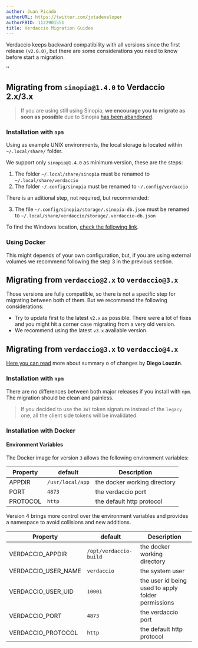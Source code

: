 ```yaml
---
author: Juan Picado
authorURL: https://twitter.com/jotadeveloper
authorFBID: 1122901551
title: Verdaccio Migration Guides
---
```


Verdaccio keeps backward compatibility with all versions since the first release `(v2.0.0)`, but there are some considerations you need to know before start a migration.

<!--truncate-->

<div id="codefund">''</div>

## Migrating from `sinopia@1.4.0` to Verdaccio 2.x/3.x

> If you are using still using Sinopia, **we encourage you to migrate as soon as possible** due to Sinopia [has been abandoned](https://github.com/rlidwka/sinopia/issues/376).


### Installation with `npm`

Using as example UNIX environments, the local storage is located within `~/.local/share/` folder.

We support only `sinopia@1.4.0` as minimum version, these are the steps:

1. The folder `~/.local/share/sinopia` must be renamed to `~/.local/share/verdaccio`
2. The folder `~/.config/sinopia` must be renamed to `~/.config/verdaccio`

There is an aditional step, not required, but recommended:

3. The file `~/.config/sinopia/storage/.sinopia-db.json` must be renamed to `~/.local/share/verdaccio/storage/.verdaccio-db.json`

To find the Windows location, [check the following link](https://verdaccio.org/docs/en/cli#default-storage-location).


### Using Docker

This might depends of your own configuration, but, if you are using external volumes we recommend following the step 3 in the previous section.


## Migrating from `verdaccio@2.x` to `verdaccio@3.x`

Those versions are fully compatible, so there is not a specific step for migrating between both of them.
But we recommend the following considerations:

* Try to update first to the latest `v2.x` as possible. There were a lot of fixes and you might hit a corner case migrating from a very old version.
* We recommend using the latest `v3.x` available version.


## Migrating from `verdaccio@3.x` to `verdaccio@4.x`

[Here you can read](https://github.com/verdaccio/verdaccio/issues/836#issuecomment-408477496) more about summary o of changes by **Diego Louzán**. 

### Installation with `npm`

There are no differences between both major releases if you install with `npm`. The migration should be clean and painless.

> If you decided to use the `JWT` token signature instead of the `legacy` one, all the client side tokens will be invalidated.

### Installation with Docker

#### Environment Variables

The Docker image for version `3` allows the following environment variables:

Property | default | Description
--- | --- | ---
APPDIR | `/usr/local/app` | the docker working directory
PORT | `4873` | the verdaccio port
PROTOCOL | `http` | the default http protocol

Version 4 brings more control over the environment variables and provides a namespace to avoid collisions and new additions.

Property | default | Description
--- | --- | ---
VERDACCIO_APPDIR | `/opt/verdaccio-build` | the docker working directory
VERDACCIO_USER_NAME | `verdaccio` | the system user
VERDACCIO_USER_UID | `10001` | the user id being used to apply folder permissions
VERDACCIO_PORT | `4873` | the verdaccio port
VERDACCIO_PROTOCOL | `http` | the default http protocol
